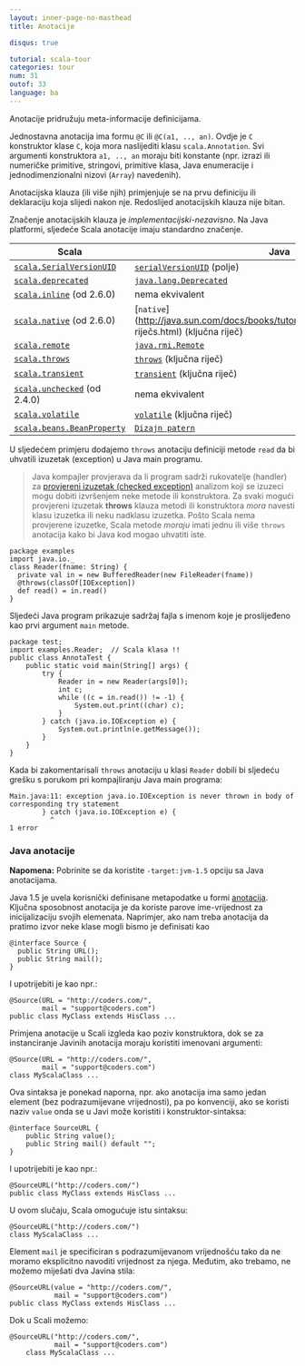 ```yaml
---
layout: inner-page-no-masthead
title: Anotacije

disqus: true

tutorial: scala-tour
categories: tour
num: 31
outof: 33
language: ba
---
```


Anotacije pridružuju meta-informacije definicijama.

Jednostavna anotacija ima formu `@C` ili `@C(a1, .., an)`. Ovdje je `C` konstruktor klase `C`, koja mora naslijediti klasu `scala.Annotation`. 
Svi argumenti konstruktora `a1, .., an` moraju biti konstante (npr. izrazi ili numeričke primitive, stringovi, primitive klasa, 
Java enumeracije i jednodimenzionalni nizovi (`Array`) navedenih).

Anotacijska klauza (ili više njih) primjenjuje se na prvu definiciju ili deklaraciju koja slijedi nakon nje. 
Redoslijed anotacijskih klauza nije bitan.

Značenje anotacijskih klauza je _implementacijski-nezavisno_. Na Java platformi, sljedeće Scala anotacije imaju standardno značenje.

|           Scala           |           Java           |
|           ------          |          ------          |
|  [`scala.SerialVersionUID`](https://www.scala-lang.org/api/current/scala/SerialVersionUID.html)   |  [`serialVersionUID`](http://java.sun.com/j2se/1.5.0/docs/api/java/io/Serializable.html#navbar_bottom) (polje)  |
|  [`scala.deprecated`](https://www.scala-lang.org/api/current/scala/deprecated.html)   |  [`java.lang.Deprecated`](http://java.sun.com/j2se/1.5.0/docs/api/java/lang/Deprecated.html) |
|  [`scala.inline`](https://www.scala-lang.org/api/current/scala/inline.html) (od 2.6.0)  |  nema ekvivalent |
|  [`scala.native`](https://www.scala-lang.org/api/current/scala/native.html) (od 2.6.0)  |  [`native`](http://java.sun.com/docs/books/tutorial/java/nutsandbolts/_ključna riječs.html) (ključna riječ) |
|  [`scala.remote`](https://www.scala-lang.org/api/current/scala/remote.html) |  [`java.rmi.Remote`](http://java.sun.com/j2se/1.5.0/docs/api/java/rmi/Remote.html) |
|  [`scala.throws`](https://www.scala-lang.org/api/current/scala/throws.html) |  [`throws`](http://java.sun.com/docs/books/tutorial/java/nutsandbolts/_keywords.html) (ključna riječ) |
|  [`scala.transient`](https://www.scala-lang.org/api/current/scala/transient.html) |  [`transient`](http://java.sun.com/docs/books/tutorial/java/nutsandbolts/_keywords.html) (ključna riječ) |
|  [`scala.unchecked`](https://www.scala-lang.org/api/current/scala/unchecked.html) (od 2.4.0) |  nema ekvivalent |
|  [`scala.volatile`](https://www.scala-lang.org/api/current/scala/volatile.html) |  [`volatile`](http://java.sun.com/docs/books/tutorial/java/nutsandbolts/_keywords.html) (ključna riječ) |
|  [`scala.beans.BeanProperty`](https://www.scala-lang.org/api/current/scala/beans/BeanProperty.html) |  [`Dizajn patern`](http://docs.oracle.com/javase/tutorial/javabeans/writing/properties.html) |

U sljedećem primjeru dodajemo `throws` anotaciju definiciji metode `read` da bi uhvatili izuzetak (exception) u Java main programu.

> Java kompajler provjerava da li program sadrži rukovatelje (handler) za [provjereni izuzetak (checked exception)](http://docs.oracle.com/javase/specs/jls/se5.0/html/exceptions.html) 
analizom koji se izuzeci mogu dobiti izvršenjem neke metode ili konstruktora.
Za svaki mogući provjereni izuzetak **throws** klauza metodi ili konstruktora _mora_ navesti klasu izuzetka ili neku nadklasu izuzetka.
> Pošto Scala nema provjerene izuzetke, Scala metode _moraju_ imati jednu ili više `throws` anotacija kako bi Java kod mogao uhvatiti iste.

    package examples
    import java.io._
    class Reader(fname: String) {
      private val in = new BufferedReader(new FileReader(fname))
      @throws(classOf[IOException])
      def read() = in.read()
    }

Sljedeći Java program prikazuje sadržaj fajla s imenom koje je proslijeđeno kao prvi argument `main` metode.

    package test;
    import examples.Reader;  // Scala klasa !!
    public class AnnotaTest {
        public static void main(String[] args) {
            try {
                Reader in = new Reader(args[0]);
                int c;
                while ((c = in.read()) != -1) {
                    System.out.print((char) c);
                }
            } catch (java.io.IOException e) {
                System.out.println(e.getMessage());
            }
        }
    }

Kada bi zakomentarisali `throws` anotaciju u klasi `Reader` dobili bi sljedeću grešku s porukom pri kompajliranju Java main programa:

    Main.java:11: exception java.io.IOException is never thrown in body of
    corresponding try statement
            } catch (java.io.IOException e) {
              ^
    1 error

### Java anotacije ###

**Napomena:** Pobrinite se da koristite `-target:jvm-1.5` opciju sa Java anotacijama.

Java 1.5 je uvela korisnički definisane metapodatke u formi [anotacija](http://java.sun.com/j2se/1.5.0/docs/guide/language/annotations.html). Ključna sposobnost anotacija je da koriste parove ime-vrijednost za inicijalizaciju svojih elemenata. Naprimjer, ako nam treba anotacija da pratimo izvor neke klase mogli bismo je definisati kao

    @interface Source {
      public String URL();
      public String mail();
    }

I upotrijebiti je kao npr.:

    @Source(URL = "http://coders.com/",
            mail = "support@coders.com")
    public class MyClass extends HisClass ...

Primjena anotacije u Scali izgleda kao poziv konstruktora, dok se za instanciranje Javinih anotacija moraju koristiti imenovani argumenti:

    @Source(URL = "http://coders.com/",
            mail = "support@coders.com")
    class MyScalaClass ...

Ova sintaksa je ponekad naporna, npr. ako anotacija ima samo jedan element (bez podrazumijevane vrijednosti), pa po konvenciji, 
ako se koristi naziv `value` onda se u Javi može koristiti i konstruktor-sintaksa:

    @interface SourceURL {
        public String value();
        public String mail() default "";
    }

I upotrijebiti je kao npr.:

    @SourceURL("http://coders.com/")
    public class MyClass extends HisClass ...

U ovom slučaju, Scala omogućuje istu sintaksu:

    @SourceURL("http://coders.com/")
    class MyScalaClass ...

Element `mail` je specificiran s podrazumijevanom vrijednošću tako da ne moramo eksplicitno navoditi vrijednost za njega. 
Međutim, ako trebamo, ne možemo miješati dva Javina stila:

    @SourceURL(value = "http://coders.com/",
               mail = "support@coders.com")
    public class MyClass extends HisClass ...

Dok u Scali možemo:

    @SourceURL("http://coders.com/",
               mail = "support@coders.com")
        class MyScalaClass ...
